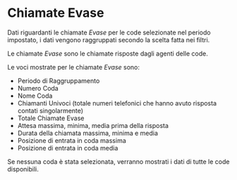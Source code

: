 # Chiamate Evase

Dati riguardanti le chiamate *Evase* per le code selezionate nel 
periodo impostato, i dati vengono raggruppati secondo la scelta fatta 
nei filtri.

Le chiamate *Evase* sono le chiamate risposte dagli agenti delle code.

Le voci mostrate per le chiamate *Evase* sono: 

- Periodo di Raggruppamento
- Numero Coda
- Nome Coda
- Chiamanti Univoci (totale numeri telefonici che hanno avuto risposta 
contati singolarmente)
- Totale Chiamate Evase
- Attesa massima, minima, media prima della risposta
- Durata della chiamata massima, minima e media
- Posizione di entrata in coda massima
- Posizione di entrata in coda media

Se nessuna coda è stata selezionata, verranno mostrati i dati di tutte 
le code disponibili.
